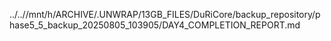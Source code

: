 ../..//mnt/h/ARCHIVE/.UNWRAP/13GB_FILES/DuRiCore/backup_repository/phase5_5_backup_20250805_103905/DAY4_COMPLETION_REPORT.md